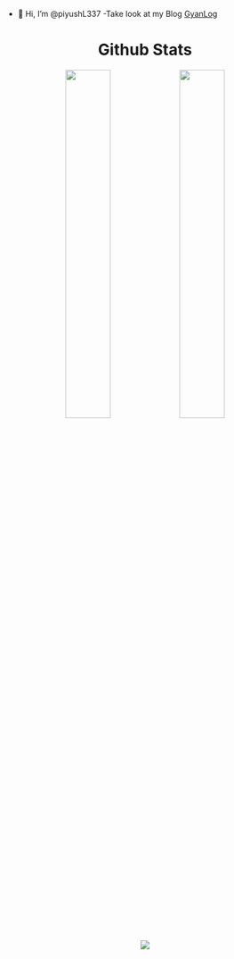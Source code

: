 - 👋 Hi, I’m @piyushL337
-Take look at my Blog [GyanLog](https://gyanlog.in)

<!---
piyushL337/piyushL337 is a ✨ special ✨ repository because its `README.md` (this file) appears on your GitHub profile.
You can click the Preview link to take a look at your changes.
--->

<h1 align="center">Github Stats</h1>
 <div align="center" >
<img width="40%" src="https://github-readme-stats.vercel.app/api?username=piyushl337&show_icons=true"> <img width="40%" src="https://github-readme-stats.vercel.app/api/top-langs/?username=rohan-kulkarni-25&layout=compact">
</div> 

<div align="center">
 <img src="https://github-readme-streak-stats.herokuapp.com/?user=piyushl337&bg_color=FFFFFF&color=000000&line=000000&point=00FF00"></div>
</div>
